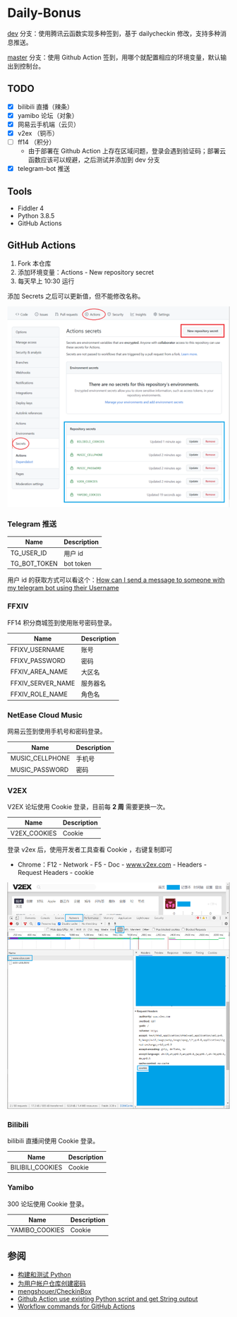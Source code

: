 # Daily-Bonus


[dev](https://github.com/jckling/Daily-Bonus/tree/dev) 分支：使用腾讯云函数实现多种签到，基于 dailycheckin 修改，支持多种消息推送。

[master](https://github.com/jckling/Daily-Bonus/tree/master) 分支：使用 Github Action 签到，用哪个就配置相应的环境变量，默认输出到控制台。

## TODO

- [x] bilibili 直播（辣条）
- [x] yamibo 论坛（对象）
- [x] 网易云手机端（云贝）
- [x] v2ex （铜币）
- [ ] ff14 （积分）
  - 由于部署在 Github Action 上存在区域问题，登录会遇到验证码；部署云函数应该可以规避，之后测试并添加到 dev 分支
- [x] telegram-bot 推送

## Tools

- Fiddler 4
- Python 3.8.5
- GitHub Actions

## GitHub Actions

1. Fork 本仓库
2. 添加环境变量：Actions - New repository secret
3. 每天早上 10:30 运行

添加 Secrets 之后可以更新值，但不能修改名称。

![](screenshots/config.png)

### Telegram 推送

| Name              | Description |
| ----------------- | ----------- |
| TG_USER_ID        | 用户 id      |
| TG_BOT_TOKEN      | bot token   |

用户 id 的获取方式可以看这个：[How can I send a message to someone with my telegram bot using their Username](https://stackoverflow.com/questions/41664810/how-can-i-send-a-message-to-someone-with-my-telegram-bot-using-their-username)

### FFXIV

FF14 积分商城签到使用账号密码登录。

| Name              | Description |
| ----------------- | ----------- |
| FFIXV_USERNAME    | 账号        |
| FFIXV_PASSWORD    | 密码        |
| FFXIV_AREA_NAME   | 大区名      |
| FFXIV_SERVER_NAME | 服务器名    |
| FFXIV_ROLE_NAME   | 角色名      |

### NetEase Cloud Music

网易云签到使用手机号和密码登录。

| Name            | Description |
| --------------- | ----------- |
| MUSIC_CELLPHONE | 手机号      |
| MUSIC_PASSWORD  | 密码        |

### V2EX

V2EX 论坛使用 Cookie 登录，目前每 **2 周** 需要更换一次。

| Name         | Description |
| ------------ | ----------- |
| V2EX_COOKIES | Cookie      |

登录 v2ex 后，使用开发者工具查看 Cookie ，右键复制即可

- Chrome：F12 - Network - F5 - Doc - www.v2ex.com - Headers - Request Headers - cookie

![](screenshots/cookie.png)

### Bilibili

bilibili 直播间使用 Cookie 登录。

| Name             | Description |
| ---------------- | ----------- |
| BILIBILI_COOKIES | Cookie      |

### Yamibo

300 论坛使用 Cookie 登录。

| Name           | Description |
| -------------- | ----------- |
| YAMIBO_COOKIES | Cookie      |

## 参阅

- [构建和测试 Python](https://docs.github.com/cn/actions/guides/building-and-testing-python)
- [为用户帐户仓库创建密码](https://docs.github.com/cn/actions/reference/encrypted-secrets#creating-encrypted-secrets-for-a-repository)
- [mengshouer/CheckinBox](https://github.com/mengshouer/CheckinBox)
- [Github Action use existing Python script and get String output](https://stackoverflow.com/questions/61656704/github-action-use-existing-python-script-and-get-string-output)
- [Workflow commands for GitHub Actions](https://docs.github.com/en/actions/learn-github-actions/workflow-commands-for-github-actions)